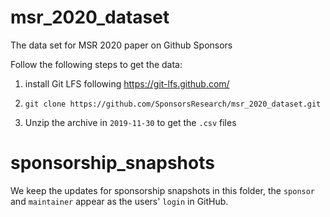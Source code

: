 # msr_2020_dataset
The data set for MSR 2020 paper on Github Sponsors

Follow the following steps to get the data:

1. install Git LFS following https://git-lfs.github.com/

2. `git clone https://github.com/SponsorsResearch/msr_2020_dataset.git`

3. Unzip the archive in `2019-11-30` to get the `.csv` files

# sponsorship_snapshots

We keep the updates for sponsorship snapshots in this folder, the `sponsor` and `maintainer` appear as the users' `login` in GitHub.